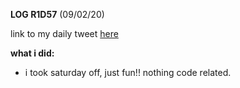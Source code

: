 **LOG R1D57** (09/02/20)

link to my daily tweet [here](https://twitter.com/Nightcoder2/status/1226391121338740736)

**what i did:**

- i took saturday off, just fun!! nothing code related.


